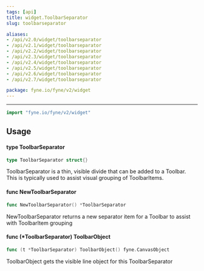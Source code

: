 ```yaml
---
tags: [api]
title: widget.ToolbarSeparator
slug: toolbarseparator

aliases:
- /api/v2.0/widget/toolbarseparator
- /api/v2.1/widget/toolbarseparator
- /api/v2.2/widget/toolbarseparator
- /api/v2.3/widget/toolbarseparator
- /api/v2.4/widget/toolbarseparator
- /api/v2.5/widget/toolbarseparator
- /api/v2.6/widget/toolbarseparator
- /api/v2.7/widget/toolbarseparator

package: fyne.io/fyne/v2/widget
---
```



---
```go
import "fyne.io/fyne/v2/widget"
```

## Usage

#### type ToolbarSeparator

```go
type ToolbarSeparator struct{}
```

ToolbarSeparator is a thin, visible divide that can be added to a Toolbar. This is typically used to assist visual grouping of ToolbarItems.

#### func  NewToolbarSeparator

```go
func NewToolbarSeparator() *ToolbarSeparator
```
NewToolbarSeparator returns a new separator item for a Toolbar to assist with ToolbarItem grouping

#### func (*ToolbarSeparator) ToolbarObject

```go
func (t *ToolbarSeparator) ToolbarObject() fyne.CanvasObject
```
ToolbarObject gets the visible line object for this ToolbarSeparator
